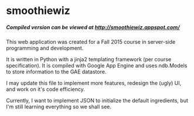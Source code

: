 # smoothiewiz
##### Compiled version can be viewed at http://smoothiewiz.appspot.com/

This web application was created for a Fall 2015 course in server-side programming and development.

It is written in Python with a jinja2 templating framework (per course specification). It is compiled with Google App Engine and uses ndb.Models to store information to the GAE datastore.

I may update this file to implement more features, redesign the (ugly) UI, and work on it's code efficiency.

Currently, I want to implement JSON to initialize the default ingredients, but I'm still learning everything so we shall see.
